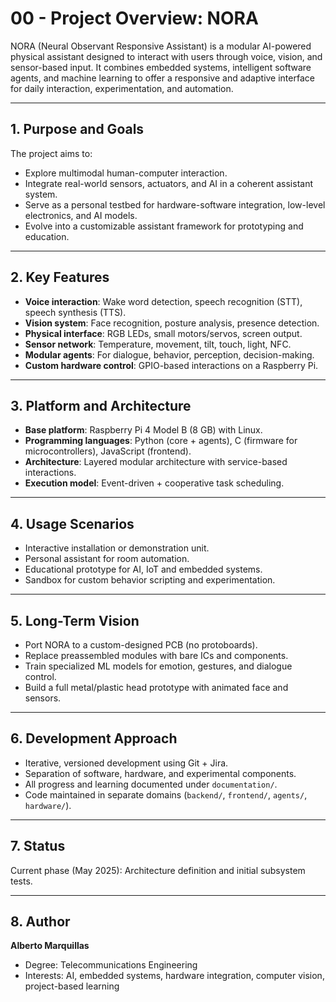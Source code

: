 # 00 - Project Overview: NORA

NORA (Neural Observant Responsive Assistant) is a modular AI-powered physical assistant designed to interact with users through voice, vision, and sensor-based input. It combines embedded systems, intelligent software agents, and machine learning to offer a responsive and adaptive interface for daily interaction, experimentation, and automation.

---

## 1. Purpose and Goals

The project aims to:

* Explore multimodal human-computer interaction.
* Integrate real-world sensors, actuators, and AI in a coherent assistant system.
* Serve as a personal testbed for hardware-software integration, low-level electronics, and AI models.
* Evolve into a customizable assistant framework for prototyping and education.

---

## 2. Key Features

* **Voice interaction**: Wake word detection, speech recognition (STT), speech synthesis (TTS).
* **Vision system**: Face recognition, posture analysis, presence detection.
* **Physical interface**: RGB LEDs, small motors/servos, screen output.
* **Sensor network**: Temperature, movement, tilt, touch, light, NFC.
* **Modular agents**: For dialogue, behavior, perception, decision-making.
* **Custom hardware control**: GPIO-based interactions on a Raspberry Pi.

---

## 3. Platform and Architecture

* **Base platform**: Raspberry Pi 4 Model B (8 GB) with Linux.
* **Programming languages**: Python (core + agents), C (firmware for microcontrollers), JavaScript (frontend).
* **Architecture**: Layered modular architecture with service-based interactions.
* **Execution model**: Event-driven + cooperative task scheduling.

---

## 4. Usage Scenarios

* Interactive installation or demonstration unit.
* Personal assistant for room automation.
* Educational prototype for AI, IoT and embedded systems.
* Sandbox for custom behavior scripting and experimentation.

---

## 5. Long-Term Vision

* Port NORA to a custom-designed PCB (no protoboards).
* Replace preassembled modules with bare ICs and components.
* Train specialized ML models for emotion, gestures, and dialogue control.
* Build a full metal/plastic head prototype with animated face and sensors.

---

## 6. Development Approach

* Iterative, versioned development using Git + Jira.
* Separation of software, hardware, and experimental components.
* All progress and learning documented under `documentation/`.
* Code maintained in separate domains (`backend/`, `frontend/`, `agents/`, `hardware/`).

---

## 7. Status

Current phase (May 2025): Architecture definition and initial subsystem tests.

---

## 8. Author

**Alberto Marquillas**

* Degree: Telecommunications Engineering
* Interests: AI, embedded systems, hardware integration, computer vision, project-based learning
